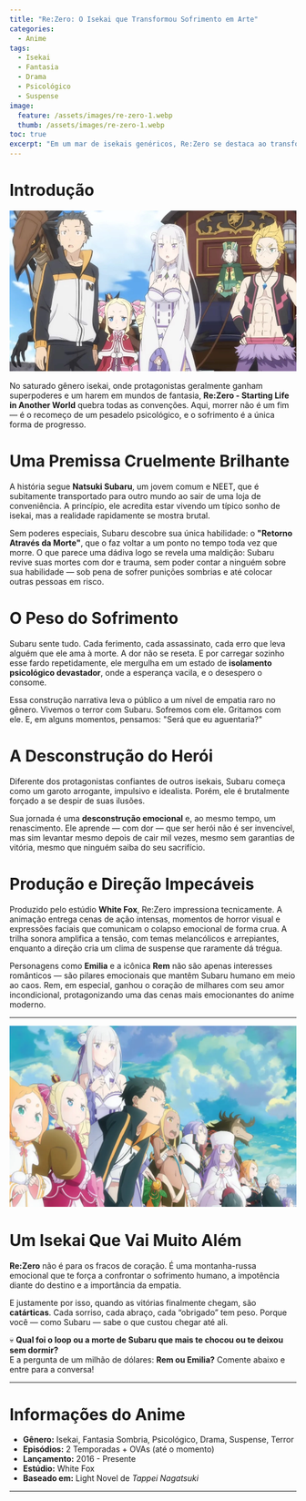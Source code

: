 ```yaml
---
title: "Re:Zero: O Isekai que Transformou Sofrimento em Arte"
categories:
  - Anime
tags:
  - Isekai
  - Fantasia
  - Drama
  - Psicológico
  - Suspense
image:
  feature: /assets/images/re-zero-1.webp
  thumb: /assets/images/re-zero-1.webp
toc: true
excerpt: "Em um mar de isekais genéricos, Re:Zero se destaca ao transformar o sofrimento psicológico em uma poderosa jornada de redenção e resiliência. Uma experiência intensa e inesquecível."
---
```


# Introdução

![Subaru Natsuki olhando com determinação e desespero, com Emilia e Rem ao fundo em um cenário do Reino de Lugnica.](/assets/images/re-zero-1.webp)

No saturado gênero isekai, onde protagonistas geralmente ganham superpoderes e um harem em mundos de fantasia, **Re:Zero - Starting Life in Another World** quebra todas as convenções. Aqui, morrer não é um fim — é o recomeço de um pesadelo psicológico, e o sofrimento é a única forma de progresso.

# Uma Premissa Cruelmente Brilhante

A história segue **Natsuki Subaru**, um jovem comum e NEET, que é subitamente transportado para outro mundo ao sair de uma loja de conveniência. A princípio, ele acredita estar vivendo um típico sonho de isekai, mas a realidade rapidamente se mostra brutal.

Sem poderes especiais, Subaru descobre sua única habilidade: o **"Retorno Através da Morte"**, que o faz voltar a um ponto no tempo toda vez que morre. O que parece uma dádiva logo se revela uma maldição: Subaru revive suas mortes com dor e trauma, sem poder contar a ninguém sobre sua habilidade — sob pena de sofrer punições sombrias e até colocar outras pessoas em risco.

# O Peso do Sofrimento

Subaru sente tudo. Cada ferimento, cada assassinato, cada erro que leva alguém que ele ama à morte. A dor não se reseta. E por carregar sozinho esse fardo repetidamente, ele mergulha em um estado de **isolamento psicológico devastador**, onde a esperança vacila, e o desespero o consome.

Essa construção narrativa leva o público a um nível de empatia raro no gênero. Vivemos o terror com Subaru. Sofremos com ele. Gritamos com ele. E, em alguns momentos, pensamos: "Será que eu aguentaria?"

# A Desconstrução do Herói

Diferente dos protagonistas confiantes de outros isekais, Subaru começa como um garoto arrogante, impulsivo e idealista. Porém, ele é brutalmente forçado a se despir de suas ilusões.

Sua jornada é uma **desconstrução emocional** e, ao mesmo tempo, um renascimento. Ele aprende — com dor — que ser herói não é ser invencível, mas sim levantar mesmo depois de cair mil vezes, mesmo sem garantias de vitória, mesmo que ninguém saiba do seu sacrifício.

# Produção e Direção Impecáveis

Produzido pelo estúdio **White Fox**, Re:Zero impressiona tecnicamente. A animação entrega cenas de ação intensas, momentos de horror visual e expressões faciais que comunicam o colapso emocional de forma crua. A trilha sonora amplifica a tensão, com temas melancólicos e arrepiantes, enquanto a direção cria um clima de suspense que raramente dá trégua.

Personagens como **Emilia** e a icônica **Rem** não são apenas interesses românticos — são pilares emocionais que mantêm Subaru humano em meio ao caos. Rem, em especial, ganhou o coração de milhares com seu amor incondicional, protagonizando uma das cenas mais emocionantes do anime moderno.

---

![Rem sorrindo para Subaru, em uma das cenas mais icônicas e emocionantes do anime, que define um ponto de virada para o protagonista.](/assets/images/re-zero-2.webp)

# Um Isekai Que Vai Muito Além

**Re:Zero** não é para os fracos de coração. É uma montanha-russa emocional que te força a confrontar o sofrimento humano, a impotência diante do destino e a importância da empatia.

E justamente por isso, quando as vitórias finalmente chegam, são **catárticas**. Cada sorriso, cada abraço, cada “obrigado” tem peso. Porque você — como Subaru — sabe o que custou chegar até ali.

💀 **Qual foi o loop ou a morte de Subaru que mais te chocou ou te deixou sem dormir?**  
E a pergunta de um milhão de dólares: **Rem ou Emilia?** Comente abaixo e entre para a conversa!

---

# Informações do Anime

- **Gênero:** Isekai, Fantasia Sombria, Psicológico, Drama, Suspense, Terror  
- **Episódios:** 2 Temporadas + OVAs (até o momento)  
- **Lançamento:** 2016 - Presente  
- **Estúdio:** White Fox  
- **Baseado em:** Light Novel de *Tappei Nagatsuki*  

---
